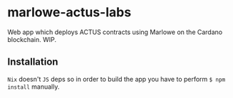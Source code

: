 # marlowe-actus-labs

Web app which deploys ACTUS contracts using Marlowe on the Cardano blockchain. WIP.

## Installation

`Nix` doesn't `JS` deps so in order to build the app you have to perform `$ npm install` manually.

